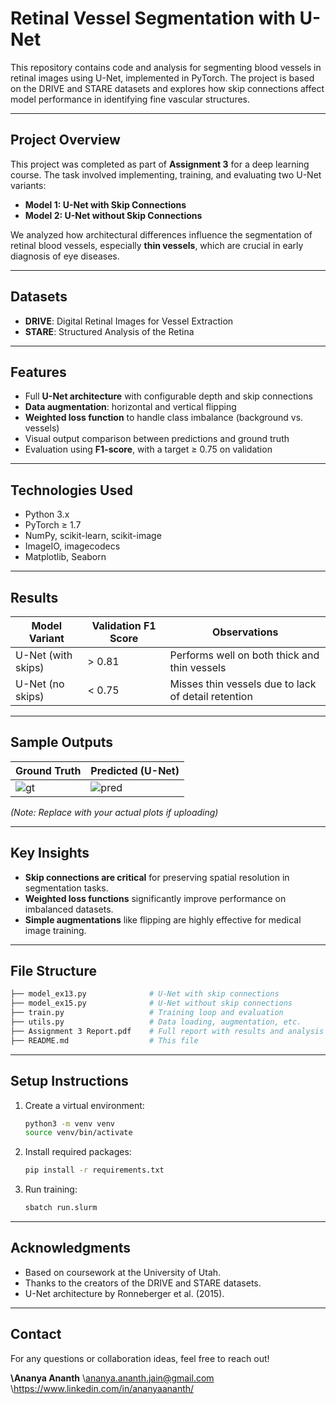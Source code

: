 
# Retinal Vessel Segmentation with U-Net

This repository contains code and analysis for segmenting blood vessels in retinal images using U-Net, implemented in PyTorch. The project is based on the DRIVE and STARE datasets and explores how skip connections affect model performance in identifying fine vascular structures.

---

##  Project Overview

This project was completed as part of **Assignment 3** for a deep learning course. The task involved implementing, training, and evaluating two U-Net variants:

- **Model 1: U-Net with Skip Connections**  
- **Model 2: U-Net without Skip Connections**

We analyzed how architectural differences influence the segmentation of retinal blood vessels, especially **thin vessels**, which are crucial in early diagnosis of eye diseases.

---

##  Datasets

- **DRIVE**: Digital Retinal Images for Vessel Extraction  
- **STARE**: Structured Analysis of the Retina  

---

##  Features

- Full **U-Net architecture** with configurable depth and skip connections
- **Data augmentation**: horizontal and vertical flipping
- **Weighted loss function** to handle class imbalance (background vs. vessels)
- Visual output comparison between predictions and ground truth
- Evaluation using **F1-score**, with a target ≥ 0.75 on validation

---

##  Technologies Used

- Python 3.x
- PyTorch ≥ 1.7
- NumPy, scikit-learn, scikit-image
- ImageIO, imagecodecs
- Matplotlib, Seaborn

---

##  Results

| Model Variant         | Validation F1 Score | Observations                               |
|----------------------|---------------------|--------------------------------------------|
| U-Net (with skips)   | > 0.81              | Performs well on both thick and thin vessels |
| U-Net (no skips)     | < 0.75              | Misses thin vessels due to lack of detail retention |

---

##  Sample Outputs

| Ground Truth         | Predicted (U-Net)   |
|----------------------|---------------------|
| ![gt](images/gt1.png)| ![pred](images/pred1.png)|

*(Note: Replace with your actual plots if uploading)*

---

##  Key Insights

- **Skip connections are critical** for preserving spatial resolution in segmentation tasks.
- **Weighted loss functions** significantly improve performance on imbalanced datasets.
- **Simple augmentations** like flipping are highly effective for medical image training.

---

##  File Structure

```bash
├── model_ex13.py              # U-Net with skip connections
├── model_ex15.py              # U-Net without skip connections
├── train.py                   # Training loop and evaluation
├── utils.py                   # Data loading, augmentation, etc.
├── Assignment 3 Report.pdf    # Full report with results and analysis
├── README.md                  # This file
````

---

##  Setup Instructions

1. Create a virtual environment:

   ```bash
   python3 -m venv venv
   source venv/bin/activate
   ```

2. Install required packages:

   ```bash
   pip install -r requirements.txt
   ```


3. Run training:

   ```bash
   sbatch run.slurm
   ```

---

##  Acknowledgments

* Based on coursework at the University of Utah.
* Thanks to the creators of the DRIVE and STARE datasets.
* U-Net architecture by Ronneberger et al. (2015).

---

##  Contact

For any questions or collaboration ideas, feel free to reach out!

**\Ananya Ananth**
\ananya.ananth.jain@gmail.com
\https://www.linkedin.com/in/ananyaananth/
